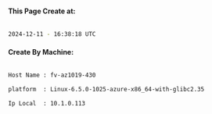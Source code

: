 
   
#### This Page Create at:

```bash

2024-12-11 - 16:38:18 UTC

```

#### Create By Machine:

```bash

Host Name : fv-az1019-430

platform  : Linux-6.5.0-1025-azure-x86_64-with-glibc2.35

Ip Local  : 10.1.0.113

```

